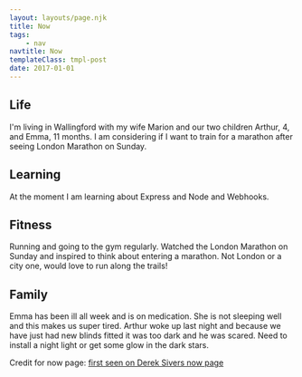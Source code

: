 ```yaml
---
layout: layouts/page.njk
title: Now
tags:
    - nav
navtitle: Now
templateClass: tmpl-post
date: 2017-01-01
---
```


## Life

I'm living in Wallingford with my wife Marion and our two children Arthur, 4, and Emma, 11 months. I am considering if I want to train for a marathon after seeing London Marathon on Sunday.

## Learning

At the moment I am learning about Express and Node and Webhooks.

## Fitness

Running and going to the gym regularly. Watched the London Marathon on Sunday and inspired to think about entering a marathon. Not London or a city one, would love to run along the trails!

## Family

Emma has been ill all week and is on medication. She is not sleeping well and this makes us super tired. Arthur woke up last night and because we have just had new blinds fitted it was too dark and he was scared. Need to install a night light or get some glow in the dark stars.

Credit for now page: [first seen on Derek Sivers now page](https://sivers.org/now)
